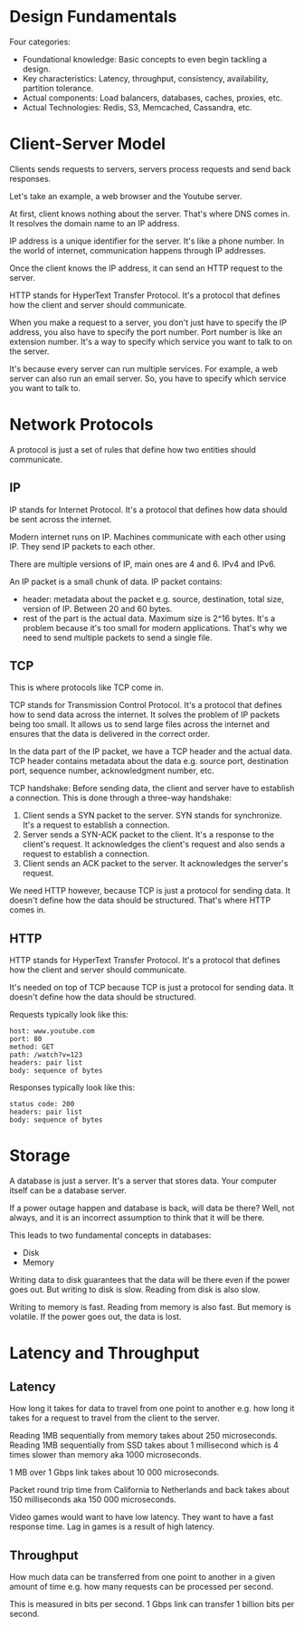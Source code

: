 # Design Fundamentals

Four categories:

- Foundational knowledge: Basic concepts to even begin tackling a design.
- Key characteristics: Latency, throughput, consistency, availability, partition tolerance.
- Actual components: Load balancers, databases, caches, proxies, etc.
- Actual Technologies: Redis, S3, Memcached, Cassandra, etc.

# Client-Server Model

Clients sends requests to servers, servers process requests and send back responses.

Let's take an example, a web browser and the Youtube server.

At first, client knows nothing about the server. That's where DNS comes in. It resolves the domain name to an IP address.

IP address is a unique identifier for the server. It's like a phone number. In the world of internet, communication happens through IP addresses.

Once the client knows the IP address, it can send an HTTP request to the server.

HTTP stands for HyperText Transfer Protocol. It's a protocol that defines how the client and server should communicate.

When you make a request to a server, you don't just have to specify the IP address, you also have to specify the port number. Port number is like an extension number. It's a way to specify which service you want to talk to on the server.

It's because every server can run multiple services. For example, a web server can also run an email server. So, you have to specify which service you want to talk to.

# Network Protocols

A protocol is just a set of rules that define how two entities should communicate.

## IP

IP stands for Internet Protocol. It's a protocol that defines how data should be sent across the internet.

Modern internet runs on IP. Machines communicate with each other using IP. They send IP packets to each other.

There are multiple versions of IP, main ones are 4 and 6. IPv4 and IPv6.

An IP packet is a small chunk of data. IP packet contains:

- header: metadata about the packet e.g. source, destination, total size, version of IP. Between 20 and 60 bytes.
- rest of the part is the actual data. Maximum size is 2^16 bytes. It's a problem because it's too small for modern applications. That's why we need to send multiple packets to send a single file.

## TCP

This is where protocols like TCP come in.

TCP stands for Transmission Control Protocol. It's a protocol that defines how to send data across the internet. It solves the problem of IP packets being too small. It allows us to send large files across the internet and ensures that the data is delivered in the correct order.

In the data part of the IP packet, we have a TCP header and the actual data. TCP header contains metadata about the data e.g. source port, destination port, sequence number, acknowledgment number, etc.

TCP handshake: Before sending data, the client and server have to establish a connection. This is done through a three-way handshake:

1. Client sends a SYN packet to the server. SYN stands for synchronize. It's a request to establish a connection.
2. Server sends a SYN-ACK packet to the client. It's a response to the client's request. It acknowledges the client's request and also sends a request to establish a connection.
3. Client sends an ACK packet to the server. It acknowledges the server's request.

We need HTTP however, because TCP is just a protocol for sending data. It doesn't define how the data should be structured. That's where HTTP comes in.

## HTTP

HTTP stands for HyperText Transfer Protocol. It's a protocol that defines how the client and server should communicate.

It's needed on top of TCP because TCP is just a protocol for sending data. It doesn't define how the data should be structured.

Requests typically look like this:

```
host: www.youtube.com
port: 80
method: GET
path: /watch?v=123
headers: pair list
body: sequence of bytes
```

Responses typically look like this:

```
status code: 200
headers: pair list
body: sequence of bytes
```

# Storage

A database is just a server. It's a server that stores data. Your computer itself can be a database server.

If a power outage happen and database is back, will data be there? Well, not always, and it is an incorrect assumption to think that it will be there.

This leads to two fundamental concepts in databases:

- Disk
- Memory

Writing data to disk guarantees that the data will be there even if the power goes out. But writing to disk is slow. Reading from disk is also slow.

Writing to memory is fast. Reading from memory is also fast. But memory is volatile. If the power goes out, the data is lost.

# Latency and Throughput

## Latency

How long it takes for data to travel from one point to another e.g. how long it takes for a request to travel from the client to the server.

Reading 1MB sequentially from memory takes about 250 microseconds. Reading 1MB sequentially from SSD takes about 1 millisecond which is 4 times slower than memory aka 1000 microseconds.

1 MB over 1 Gbps link takes about 10 000 microseconds.

Packet round trip time from California to Netherlands and back takes about 150 milliseconds aka 150 000 microseconds.

Video games would want to have low latency. They want to have a fast response time. Lag in games is a result of high latency.

## Throughput

How much data can be transferred from one point to another in a given amount of time e.g. how many requests can be processed per second.

This is measured in bits per second. 1 Gbps link can transfer 1 billion bits per second.
